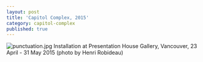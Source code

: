 ```yaml
---
layout: post
title: 'Capitol Complex, 2015'
category: capitol-complex
published: true
---
```


![punctuation.jpg]({{site.baseurl}}/assets/img/2016_scores_japan_01.jpg)
Installation at Presentation House Gallery, Vancouver, 23 April - 31 May 2015 (photo by Henri Robideau)
